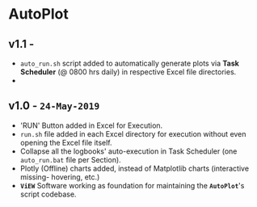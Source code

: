 AutoPlot
========
v1.1 -
----
* `auto_run.sh` script added to automatically generate plots via __Task Scheduler__ (@ 0800 hrs daily) in respective Excel file directories.
* 

v1.0 - `24-May-2019`
----
* 'RUN' Button added in Excel for Execution.
* `run.sh` file added in each Excel directory for execution without even opening the Excel file itself.
* Collapse all the logbooks' auto-execution in Task Scheduler (one `auto_run.bat` file per Section).
* Plotly (Offline) charts added, instead of Matplotlib charts (interactive missing- hovering, etc.)
* __`ViEW`__ Software working as foundation for maintaining the __`AutoPlot`__'s script codebase.